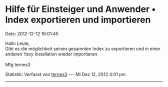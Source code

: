 Hilfe für Einsteiger und Anwender • Index exportieren und importieren
=====================================================================

Date: 2012-12-12 16:01:45

Hallo Leute,\
Gibt es die möglichkeit seinen gesamnten Index zu exportieren und in
einer anderen Yacy Installation wieder importieren.\
\
Mfg ternes3

Statistik: Verfasst von
[ternes3](http://forum.yacy-websuche.de/memberlist.php?mode=viewprofile&u=8850)
--- Mi Dez 12, 2012 4:01 pm

------------------------------------------------------------------------
